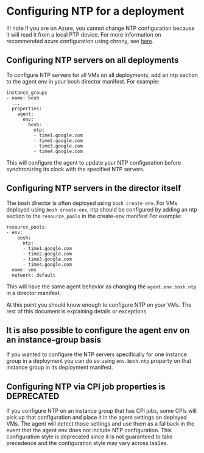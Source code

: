 # Configuring NTP for a deployment

!!! note
    If you are on Azure, you cannot change NTP configuration because it will read it
    from a local PTP device.  For more information on recommended azure configuration
    using chrony, see
    [here](https://docs.microsoft.com/en-us/azure/virtual-machines/linux/time-sync#chrony).

## Configuring NTP servers on all deployments

To configure NTP servers for all VMs on all deployments,
add an ntp section to the agent env in your bosh director manifest.
For example:

```
instance_groups
- name: bosh
  ...
  properties:
    agent:
      env:
        bosh:
          ntp:
          - time1.google.com
          - time2.google.com
          - time3.google.com
          - time4.google.com
```

This will configure the agent to update your NTP configuration before
synchronizing its clock with the specified NTP servers.

## Configuring NTP servers in the director itself

The bosh director is often deployed using `bosh create-env`. 
For VMs deployed using `bosh create-env`,
ntp should be configured by adding an ntp section to the `resource_pools`
in the create-env manifest
For example:

```
resource_pools:
- env:
    bosh:
      ntp:
      - time1.google.com
      - time2.google.com
      - time3.google.com
      - time4.google.com
  name: vms
  network: default
```

This will have the same agent behavior as changing the `agent.env.bosh.ntp` in a director manifest.


At this point you should know enough to configure NTP on your VMs. The rest of this document is explaining details or exceptions.

## It is also possible to configure the agent env on an instance-group basis

If you wanted to configure the NTP servers specifically for one
instance group in a deployment you can do so using `env.bosh.ntp`
property on that instance group in its deployment manifest.

## Configuring NTP via CPI job properties is DEPRECATED

If you configure NTP on an instance group that has CPI jobs, some CPIs will pick
up that configuration and place it in the agent settings on deployed VMs. The
agent will detect those settings and use them as a fallback in the event that
the agent env does not include NTP configuration. This configuration style is
deprecated since it is not guaranteed to take precedence and the configuration
style may vary across IaaSes.
